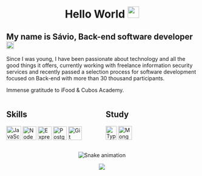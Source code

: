 <div align="center">  

# Hello World <img src="https://em-content.zobj.net/source/apple/354/globe-showing-americas_1f30e.png" width="30" height="30"> 

</div>

My name is Sávio, Back-end software developer <img src="https://em-content.zobj.net/source/apple/354/man-technologist-light-skin-tone_1f468-1f3fb-200d-1f4bb.png" width="20" height="20"> 
---------------------------

Since I was young, I have been passionate about technology and all the good things it offers, currently working with freelance information security services and recently passed a selection process for software development focused on Back-end with more than 30 thousand participants. 

Immense gratitude to iFood & Cubos Academy.

<div align="center">

<div style="display: flex; justify-content: space-between;">
  <div style="width: 48%; text-align: left;">
  
## Skills

<a href="https://developer.mozilla.org/en-US/docs/Web/JavaScript" target="_blank" rel="noreferrer"><img src="https://img.icons8.com/?size=256&id=108784&format=png" width="39" height="37" alt="JavaScript" /></a>
<a href="https://nodejs.org/en/" target="_blank" rel="noreferrer"><img src="https://img.icons8.com/?size=256&id=hsPbhkOH4FMe&format=png" width="36" height="36" alt="NodeJS" /></a>
<a href="https://expressjs.com/" target="_blank" rel="noreferrer"><img src="https://img.icons8.com/?size=256&id=PZQVBAxaueDJ&format=png" width="36" height="36" alt="Express" /></a>
<a href="https://www.postgresql.org/" target="_blank" rel="noreferrer"><img src="https://img.icons8.com/?size=256&id=LwQEs9KnDgIo&format=png" width="36" height="36" alt="PostgreSQL" /></a>
<a href="https://git-scm.com/" target="_blank" rel="noreferrer"><img src="https://img.icons8.com/?size=256&id=20906&format=png" width="36" height="36" alt="Git" /></a>

</div>
  
<div style="width: 48%; text-align: left;">

## Study

<a href="https://www.typescriptlang.org/" target="_blank" rel="noreferrer"><img src="https://raw.githubusercontent.com/danielcranney/readme-generator/main/public/icons/skills/typescript-colored.svg" width="29" height="36" alt="TypeScript" /></a>
<a href="https://www.mongodb.com/" target="_blank" rel="noreferrer"><img src="https://raw.githubusercontent.com/danielcranney/readme-generator/main/public/icons/skills/mongodb-colored.svg" width="36" height="36" alt="MongoDB" /></a>

  </div>
</div>
</div>

<div align="center">

  ![Snake animation](https://github.com/ssssvio/ssssvio/blob/output/github-contribution-grid-snake.svg)
  
  [![](https://visitcount.itsvg.in/api?id=ssssvio&icon=5&color=12)](https://visitcount.itsvg.in)
  
</div>
